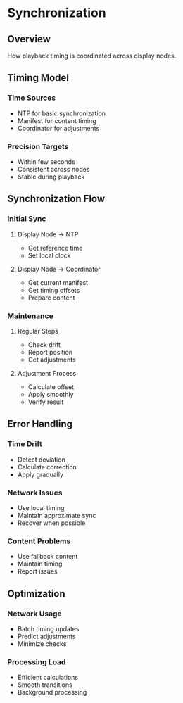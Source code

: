 # Synchronization

## Overview
How playback timing is coordinated across display nodes.

## Timing Model

### Time Sources
- NTP for basic synchronization
- Manifest for content timing
- Coordinator for adjustments

### Precision Targets
- Within few seconds
- Consistent across nodes
- Stable during playback

## Synchronization Flow

### Initial Sync
1. Display Node -> NTP
   - Get reference time
   - Set local clock

2. Display Node -> Coordinator
   - Get current manifest
   - Get timing offsets
   - Prepare content

### Maintenance
1. Regular Steps
   - Check drift
   - Report position
   - Get adjustments

2. Adjustment Process
   - Calculate offset
   - Apply smoothly
   - Verify result

## Error Handling

### Time Drift
- Detect deviation
- Calculate correction
- Apply gradually

### Network Issues
- Use local timing
- Maintain approximate sync
- Recover when possible

### Content Problems
- Use fallback content
- Maintain timing
- Report issues

## Optimization

### Network Usage
- Batch timing updates
- Predict adjustments
- Minimize checks

### Processing Load
- Efficient calculations
- Smooth transitions
- Background processing